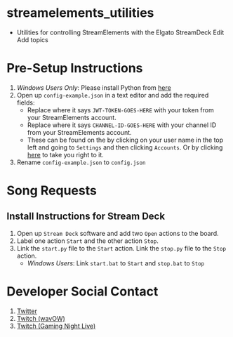 # streamelements_utilities 
- Utilities for controlling StreamElements with the Elgato StreamDeck Edit Add topics


# Pre-Setup Instructions
1. *Windows Users Only*: Please install Python from [here](https://www.python.org/downloads/windows/)
1. Open up `config-example.json` in a text editor and add the required fields:
    - Replace where it says `JWT-TOKEN-GOES-HERE` with your token from your StreamElements account.
    - Replace where it says `CHANNEL-ID-GOES-HERE` with your channel ID from your StreamElements account.
    - These can be found on the by clicking on your user name in the top left and going to `Settings` and then clicking `Accounts`. Or by clicking [here](https://streamelements.com/dashboard/account/information) to take you right to it. 
1. Rename `config-example.json` to `config.json`

# Song Requests
## Install Instructions for Stream Deck
1. Open up `Stream Deck` software and add two `Open` actions to the board. 
1. Label one action `Start` and the other action `Stop`.
1. Link the `start.py` file to the `Start` action. Link the `stop.py` file to the `Stop` action. 
    - *Windows Users*: Link `start.bat` to `Start` and `stop.bat` to `Stop`

# Developer Social Contact
1. [Twitter](https://twitter.com/william_vab)
1. [Twitch (wavOW)](https://twitch.tv/wavow)
1. [Twitch (Gaming Night Live)](https://twitch.tv/gamingnightlive)
